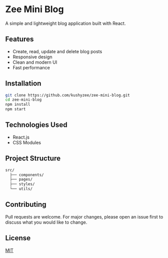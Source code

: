 # Zee Mini Blog

A simple and lightweight blog application built with React.

## Features

- Create, read, update and delete blog posts
- Responsive design
- Clean and modern UI
- Fast performance

## Installation

```bash
git clone https://github.com/kushyzee/zee-mini-blog.git
cd zee-mini-blog
npm install
npm start
```

## Technologies Used

- React.js
- CSS Modules

## Project Structure

```txt
src/
  ├── components/
  ├── pages/
  ├── styles/
  └── utils/
```

## Contributing

Pull requests are welcome. For major changes, please open an issue first to discuss what you would like to change.

## License

[MIT](https://choosealicense.com/licenses/mit/)
